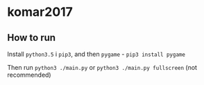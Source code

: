 # komar2017

## How to run
Install `python3.5` i `pip3`, and then `pygame` - `pip3 install pygame` 

Then run `python3 ./main.py` or `python3 ./main.py fullscreen` (not recommended)

